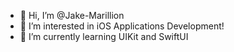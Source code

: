 - 👋 Hi, I’m @Jake-Marillion
- 👀 I’m interested in iOS Applications Development!
- 🌱 I’m currently learning UIKit and SwiftUI
